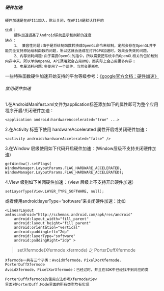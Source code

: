 ##### 硬件加速

    硬件加速是在API11加入，默认关闭，在API14是默认打开的

    优点：
        硬件加速提高了Android系统显示和刷新的速度
    缺点：
        1、 兼容性问题:由于是将绘制函数转换成OpenGL命令来绘制，定然会存在OpenGL并不能完全支持原始绘制函数的问题，所以这就会造成在打开GPU加速时，效果会失效的问题。
        2、内存消耗问题:由于需要OpenGL的指令，所以需要把系统中的OpenGL相关的包加载到内存中来，所以单纯OpenGL API调用就会占用8MB，而实际上会占用更多内存；
        3、电量消耗问题:多使用了一个部件，当然会更耗电


一些特殊函数硬件加速开始支持的平台等级参考：[《google官方文档：硬件加速》](https://developer.android.com/guide/topics/graphics/hardware-accel.html)

###### 禁用硬件加速

1.在AndroidManifest.xml文件为application标签添加如下的属性即可为整个应用程序开启/关闭硬件加速：

    <application android:hardwareAccelerated="true" ...>


2.在Activity 标签下使用 hardwareAccelerated 属性开启或关闭硬件加速：

    <activity android:hardwareAccelerated="false" />

3.在Window 层级使用如下代码开启硬件加速：(Window层级不支持关闭硬件加速)

    getWindow().setFlags(
    WindowManager.LayoutParams.FLAG_HARDWARE_ACCELERATED,
    WindowManager.LayoutParams.FLAG_HARDWARE_ACCELERATED);

4.View 级别如下关闭硬件加速：（view 层级上不支持开启硬件加速）

    setLayerType(View.LAYER_TYPE_SOFTWARE, null);

或者使用android:layerType=”software”来关闭硬件加速：比如

    <LinearLayout xmlns:android="http://schemas.android.com/apk/res/android"
        android:layout_width="fill_parent"
        android:layout_height="fill_parent"
        android:orientation="vertical"
        android:paddingLeft="2dp"
        android:layerType="software"
        android:paddingRight="2dp" >

> setXfermode(Xfermode xfermode) 之 PorterDuffXfermode

    Xfermode一共有三个子类：AvoidXfermode，PixelXorXfermode，PorterDuffXfermode
    AvoidXfermode，PixelXorXfermode：已经过时，并且在SDK中已经找不到对应的类

    PorterDuffXfermode的使用方法参考XfermodeView
    里面对PorterDuff.Mode里面的所有类型均有实现



